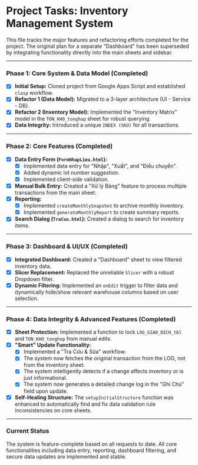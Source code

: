 # Project Tasks: Inventory Management System

This file tracks the major features and refactoring efforts completed for the project. The original plan for a separate "Dashboard" has been superseded by integrating functionality directly into the main sheets and sidebar.

---

### Phase 1: Core System & Data Model (Completed)

- [x] **Initial Setup:** Cloned project from Google Apps Script and established `clasp` workflow.
- [x] **Refactor 1 (Data Model):** Migrated to a 3-layer architecture (UI - Service - DB).
- [x] **Refactor 2 (Inventory Model):** Implemented the "Inventory Matrix" model in the `TON_KHO_tonghop` sheet for robust querying.
- [x] **Data Integrity:** Introduced a unique `INDEX (SKU)` for all transactions.

---

### Phase 2: Core Features (Completed)

- [x] **Data Entry Form (`FormNhapLieu.html`):**
    - [x] Implemented data entry for "Nhập", "Xuất", and "Điều chuyển".
    - [x] Added dynamic lot number suggestion.
    - [x] Implemented client-side validation.
- [x] **Manual Bulk Entry:** Created a "Xử lý Bảng" feature to process multiple transactions from the main sheet.
- [x] **Reporting:**
    - [x] Implemented `createMonthlySnapshot` to archive monthly inventory.
    - [x] Implemented `generateMonthlyReport` to create summary reports.
- [x] **Search Dialog (`TraCuu.html`):** Created a dialog to search for inventory items.

---

### Phase 3: Dashboard & UI/UX (Completed)

- [x] **Integrated Dashboard:** Created a "Dashboard" sheet to view filtered inventory data.
- [x] **Slicer Replacement:** Replaced the unreliable `Slicer` with a robust Dropdown filter.
- [x] **Dynamic Filtering:** Implemented an `onEdit` trigger to filter data and dynamically hide/show relevant warehouse columns based on user selection.

---

### Phase 4: Data Integrity & Advanced Features (Completed)

- [x] **Sheet Protection:** Implemented a function to lock `LOG_GIAO_DICH_tbl` and `TON_KHO_tonghop` from manual edits.
- [x] **"Smart" Update Functionality:**
    - [x] Implemented a "Tra Cứu & Sửa" workflow.
    - [x] The system now fetches the original transaction from the LOG, not from the inventory sheet.
    - [x] The system intelligently detects if a change affects inventory or is just informational.
    - [x] The system now generates a detailed change log in the "Ghi Chú" field upon update.
- [x] **Self-Healing Structure:** The `setupInitialStructure` function was enhanced to automatically find and fix data validation rule inconsistencies on core sheets.

---

### Current Status

The system is feature-complete based on all requests to date. All core functionalities including data entry, reporting, dashboard filtering, and secure data updates are implemented and stable.